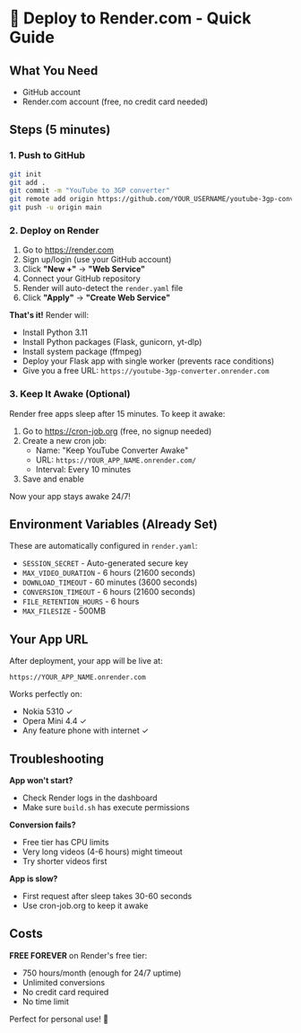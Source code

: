 # 🚀 Deploy to Render.com - Quick Guide

## What You Need
- GitHub account
- Render.com account (free, no credit card needed)

## Steps (5 minutes)

### 1. Push to GitHub
```bash
git init
git add .
git commit -m "YouTube to 3GP converter"
git remote add origin https://github.com/YOUR_USERNAME/youtube-3gp-converter.git
git push -u origin main
```

### 2. Deploy on Render
1. Go to https://render.com
2. Sign up/login (use your GitHub account)
3. Click **"New +"** → **"Web Service"**
4. Connect your GitHub repository
5. Render will auto-detect the `render.yaml` file
6. Click **"Apply"** → **"Create Web Service"**

**That's it!** Render will:
- Install Python 3.11
- Install Python packages (Flask, gunicorn, yt-dlp)
- Install system package (ffmpeg)
- Deploy your Flask app with single worker (prevents race conditions)
- Give you a free URL: `https://youtube-3gp-converter.onrender.com`

### 3. Keep It Awake (Optional)

Render free apps sleep after 15 minutes. To keep it awake:

1. Go to https://cron-job.org (free, no signup needed)
2. Create a new cron job:
   - Name: "Keep YouTube Converter Awake"
   - URL: `https://YOUR_APP_NAME.onrender.com/`
   - Interval: Every 10 minutes
3. Save and enable

Now your app stays awake 24/7!

## Environment Variables (Already Set)

These are automatically configured in `render.yaml`:
- `SESSION_SECRET` - Auto-generated secure key
- `MAX_VIDEO_DURATION` - 6 hours (21600 seconds)
- `DOWNLOAD_TIMEOUT` - 60 minutes (3600 seconds)
- `CONVERSION_TIMEOUT` - 6 hours (21600 seconds)
- `FILE_RETENTION_HOURS` - 6 hours
- `MAX_FILESIZE` - 500MB

## Your App URL

After deployment, your app will be live at:
```
https://YOUR_APP_NAME.onrender.com
```

Works perfectly on:
- Nokia 5310 ✓
- Opera Mini 4.4 ✓
- Any feature phone with internet ✓

## Troubleshooting

**App won't start?**
- Check Render logs in the dashboard
- Make sure `build.sh` has execute permissions

**Conversion fails?**
- Free tier has CPU limits
- Very long videos (4-6 hours) might timeout
- Try shorter videos first

**App is slow?**
- First request after sleep takes 30-60 seconds
- Use cron-job.org to keep it awake

## Costs

**FREE FOREVER** on Render's free tier:
- 750 hours/month (enough for 24/7 uptime)
- Unlimited conversions
- No credit card required
- No time limit

Perfect for personal use! 🎉
